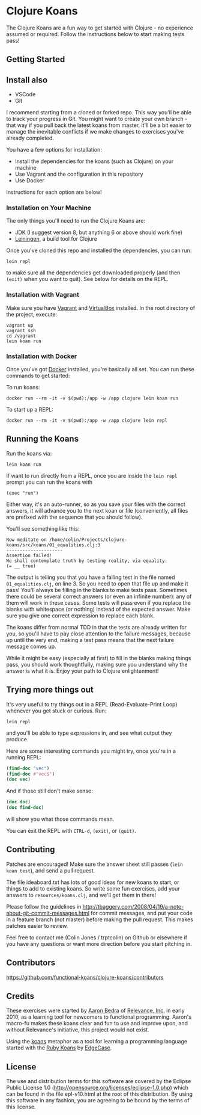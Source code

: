 # Clojure Koans

The Clojure Koans are a fun way to get started with Clojure - no experience
assumed or required. Follow the instructions below to start making tests pass!


## Getting Started

## Install also
 - VSCode
 - Git
 

I recommend starting from a cloned or forked repo. This way you'll be able to
track your progress in Git. You might want to create your own branch - that way
if you pull back the latest koans from master, it'll be a bit easier to manage
the inevitable conflicts if we make changes to exercises you've already
completed.

You have a few options for installation:

- Install the dependencies for the koans (such as Clojure) on your machine
- Use Vagrant and the configuration in this repository
- Use Docker

Instructions for each option are below!


### Installation on Your Machine

The only things you'll need to run the Clojure Koans are:

- JDK (I suggest version 8, but anything 6 or above should work fine)
- [Leiningen](http://github.com/technomancy/leiningen), a build tool for Clojure

Once you've cloned this repo and installed the dependencies, you can run:

```
lein repl
```

to make sure all the dependencies get downloaded properly (and then `(exit)`
when you want to quit). See below for details on the REPL.


### Installation with Vagrant

Make sure you have [Vagrant](https://www.vagrantup.com/) and
[VirtualBox](https://www.virtualbox.org) installed.
In the root directory of the project, execute:

```
vagrant up
vagrant ssh
cd /vagrant
lein koan run
```


### Installation with Docker

Once you've got [Docker](https://www.docker.com/) installed, you're basically
all set. You can run these commands to get started:

To run koans:

```
docker run --rm -it -v $(pwd):/app -w /app clojure lein koan run
```

To start up a REPL:

```
docker run --rm -it -v $(pwd):/app -w /app clojure lein repl
```


## Running the Koans

Run the koans via:

`lein koan run`

If want to run directly from a REPL, once you are inside the `lein repl` prompt you can run the koans with

`(exec "run")`

Either way, it's an auto-runner, so as you save your files with the correct
answers, it will advance you to the next koan or file (conveniently, all files
are prefixed with the sequence that you should follow).

You'll see something like this:

    Now meditate on /home/colin/Projects/clojure-koans/src/koans/01_equalities.clj:3
    ---------------------
    Assertion failed!
    We shall contemplate truth by testing reality, via equality.
    (= __ true)

The output is telling you that you have a failing test in the file named
`01_equalities.clj`, on line 3. So you need to open that file up and make
it pass!  You'll always be filling in the blanks to make tests pass.
Sometimes there could be several correct answers (or even an infinite number):
any of them will work in these cases. Some tests will pass even if you replace
the blanks with whitespace (or nothing) instead of the expected answer. Make sure
you give one correct expression to replace each blank.

The koans differ from normal TDD in that the tests are already written for you,
so you'll have to pay close attention to the failure messages, because up until
the very end, making a test pass means that the next failure message comes
up.

While it might be easy (especially at first) to fill in the blanks making
things pass, you should work thoughtfully, making sure you understand why the
answer is what it is.  Enjoy your path to Clojure enlightenment!


## Trying more things out

It's very useful to try things out in a REPL (Read-Evaluate-Print Loop)
whenever you get stuck or curious. Run:

```
lein repl
```

and you'll be able to type expressions in, and see what output they produce.

Here are some interesting commands you might try, once you're in a running REPL:

```clojure
(find-doc "vec")
(find-doc #"vec$")
(doc vec)
```

And if those still don't make sense:

```clojure
(doc doc)
(doc find-doc)
```

will show you what those commands mean.

You can exit the REPL with `CTRL-d`, `(exit)`, or `(quit)`.


## Contributing

Patches are encouraged!  Make sure the answer sheet still passes
(`lein koan test`), and send a pull request.

The file ideaboard.txt has lots of good ideas for new koans to start, or things
to add to existing koans.  So write some fun exercises, add your answers to
`resources/koans.clj`, and we'll get them in there!

Please follow the guidelines in
http://tbaggery.com/2008/04/19/a-note-about-git-commit-messages.html for
commit messages, and put your code in a feature branch (not master) before
making the pull request. This makes patches easier to review.

Feel free to contact me (Colin Jones / trptcolin) on Github or elsewhere if you
have any questions or want more direction before you start pitching in.


## Contributors

https://github.com/functional-koans/clojure-koans/contributors


## Credits

These exercises were started by [Aaron Bedra](http://github.com/abedra) of
[Relevance, Inc.](http://github.com/relevance) in early 2010, as a learning
tool for newcomers to functional programming. Aaron's macro-fu makes these
koans clear and fun to use and improve upon, and without Relevance's
initiative, this project would not exist.

Using the [koans](http://en.wikipedia.org/wiki/koan) metaphor as a tool for
learning a programming language started with the
[Ruby Koans](http://rubykoans.com) by [EdgeCase](http://github.com/edgecase).


## License

The use and distribution terms for this software are covered by the
Eclipse Public License 1.0 (http://opensource.org/licenses/eclipse-1.0.php)
which can be found in the file epl-v10.html at the root of this distribution.
By using this software in any fashion, you are agreeing to be bound by
the terms of this license.
